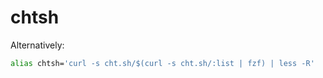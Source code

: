 # chtsh

Alternatively:

```sh
alias chtsh='curl -s cht.sh/$(curl -s cht.sh/:list | fzf) | less -R'
```

